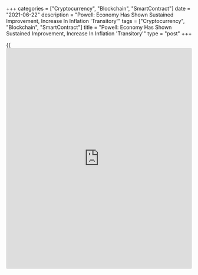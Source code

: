 +++
categories = ["Cryptocurrency", "Blockchain", "SmartContract"]
date = "2021-06-22"
description = "Powell: Economy Has Shown Sustained Improvement, Increase In Inflation 'Transitory'"
tags = ["Cryptocurrency", "Blockchain", "SmartContract"]
title = "Powell: Economy Has Shown Sustained Improvement, Increase In Inflation 'Transitory'"
type = "post"
+++

{{<iframe id="large-banner" src="https://www.bounty.group/#slide=28.0" width="100%" height="600" scrolling="no" style="border: 0px solid rgb(216, 221, 230); border-radius: 3px;">}}

Federal Reserve Chair Jerome Powell is scheduled to appear before the
House Select Subcommittee on the Coronavirus Crisis later Tuesday to
discuss the central bank's response to the pandemic.

In prepared remarks, Powell noted the [economy][1] has shown sustained
improvement since he last appeared before the committee, citing
widespread Covid-19 vaccinations as well as unprecedented monetary and
fiscal [policy](https://www.fintechee.com/policy/) actions.

"Indicators of economic activity and employment have continued to
strengthen, and real GDP this year appears to be on track to post its
fastest rate of increase in decades," Powell said.

"Much of this rapid growth reflects the continued bounce back in
activity from depressed levels," he added. "The sectors most adversely
affected by the pandemic remain weak, but have shown improvement."

Labor market conditions have continued to improve along with overall
economic activity, Powell said, although he noted the pace has been
uneven.

Powell said the 5.8 percent unemployment rate in May understates the
shortfall in employment, particularly as labor market participation has
not moved up from the low rates that have prevailed for most of the past
year.

"Job gains should pick up in coming months as vaccinations rise, easing
some of the pandemic-related factors currently weighing them down," he
said.

Powell acknowledged inflation has increased notably in recent months but
reiterated the view that the jump is due to "transitory" factors and
predicted inflation would drop back toward the Fed's longer-run goal of
2 percent price growth.

The Fed chief warned the [coronavirus][2] pandemic continues to pose
risks to the economic outlook, pointing to the slowing pace of
vaccinations and new strains of the virus.

Powell stressed that the Fed will do "everything we can to support the
economy for as long as it takes to complete the recovery."

The testimony by Powell comes after the latest projections from the Fed
pointed to an increase in interest rates in 2023.

The latest projections from Fed officials released last Wednesday
suggest interest rates will be increased to 0.6 percent in 2023 compared
to previous projections indicating rates would remain at near-zero
levels.

For comments and feedback [contact](https://www.playgroundfx.com/contact/): editorial@rtt[news](https://www.letsplayfx.com/blog/forex-news-website/).com

[Economic News][1]

 **What parts of the world are seeing the best (and worst) economic
performances lately? Click[here][3] to check out our [Econ Scorecard][3]
and find out! See up-to-the-moment [ranking](https://www.playgroundfx.com/blog/crypto-exchange-ranking/)s for the best and worst
performers in [GDP][3], [unemployment rate][4], [inflation][5] and much
more.**

   1. www.rtt[news](https://www.letsplayfx.com/blog/forex-news-website/).com/Content/EconomicNews.aspx
   2. www.rtt[news](https://www.letsplayfx.com/blog/forex-news-website/).com/list/coronavirus.aspx
   3. www.rtt[news](https://www.letsplayfx.com/blog/forex-news-website/).com/economic-scorecard/world-rank/GDP/highest-performance.aspx
   4. www.rtt[news](https://www.letsplayfx.com/blog/forex-news-website/).com/economic-scorecard/world-rank/unemployment-rate/lowest-performance.aspx
   5. www.rtt[news](https://www.letsplayfx.com/blog/forex-news-website/).com/economic-scorecard/world-rank/CPI/highest-performance.aspx